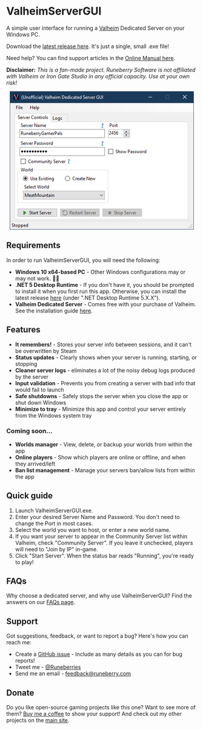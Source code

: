 # ValheimServerGUI

A simple user interface for running a [Valheim](https://www.valheimgame.com/) Dedicated Server on your Windows PC.

Download the [latest release here](https://github.com/runeberry/ValheimServerGUI/releases). It's just a single, small .exe file!

Need help? You can find support articles in the [Online Manual here](https://github.com/runeberry/ValheimServerGUI/wiki).

**Disclaimer:** _This is a fan-made project. Runeberry Software is not affiliated with Valheim or Iron Gate Studio in any official capacity. Use at your own risk!_

<p align="center">
  <img align="center" src="img/Screenshot-1.png">
</p>

## Requirements

In order to run ValheimServerGUI, you will need the following:

* **Windows 10 x64-based PC** - Other Windows configurations may or may not work. 🤷‍♀
* **.NET 5 Desktop Runtime** - If you don't have it, you should be prompted to install it when you first run this app. Otherwise, you can install the latest release [here](https://dotnet.microsoft.com/download/dotnet/5.0) (under ".NET Desktop Runtime 5.X.X").
* **Valheim Dedicated Server** - Comes free with your purchase of Valheim. See the installation guide [here](https://github.com/runeberry/ValheimServerGUI/wiki/Installing-Valheim-Dedicated-Server).

## Features

* **It remembers!** - Stores your server info between sessions, and it can't be overwritten by Steam
* **Status updates** - Clearly shows when your server is running, starting, or stopping
* **Cleaner server logs** - eliminates a lot of the noisy debug logs produced by the server
* **Input validation** - Prevents you from creating a server with bad info that would fail to launch
* **Safe shutdowns** - Safely stops the server when you close the app or shut down Windows
* **Minimize to tray** - Minimize this app and control your server entirely from the Windows system tray

### Coming soon...

* **Worlds manager** - View, delete, or backup your worlds from within the app
* **Online players** - Show which players are online or offline, and when they arrived/left
* **Ban list management** - Manage your servers ban/allow lists from within the app

## Quick guide

1. Launch ValheimServerGUI.exe.
2. Enter your desired Server Name and Password. You don't need to change the Port in most cases.
3. Select the world you want to host, or enter a new world name.
4. If you want your server to appear in the Community Server list within Valheim, check "Community Server". If you leave it unchecked, players will need to "Join by IP" in-game.
5. Click "Start Server". When the status bar reads "Running", you're ready to play!

## FAQs

Why choose a dedicated server, and why use ValheimServerGUI? Find the answers on our [FAQs page](https://github.com/runeberry/ValheimServerGUI/wiki/Frequently-Asked-Questions).

## Support

Got suggestions, feedback, or want to report a bug? Here's how you can reach me:

* Create a [GitHub issue](https://github.com/runeberry/ValheimServerGUI/issues/new) - Include as many details as you can for bug reports!
* Tweet me - [@Runeberries](https://twitter.com/Runeberries)
* Send me an email - feedback@runeberry.com

## Donate

Do you like open-source gaming projects like this one? Want to see more of them? [Buy me a coffee](https://www.buymeacoffee.com/runeberry) to show your support! And check out my other projects on the [main site](runeberry.com).
